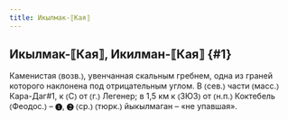 ```yaml
---
title: Икылмак-⟦Кая⟧
---
```

## Икылмак-⟦Кая⟧, Икилман-⟦Кая⟧ {#1}

Каменистая ⦅возв.⦆, увенчанная скальным гребнем, одна из граней которого наклонена под отрицательным углом. В ⦅сев.⦆ части ⦅масс.⦆ Кара-Даг#1, к ⦅С⦆ от ⦅г.⦆ Легенер; в 1,5 км к ⦅ЗЮЗ⦆ от ⦅н.п.⦆ Коктебель ⦅Феодос.⦆ – ❶, ❷ ⦅ср.⦆ ⦅тюрк.⦆ йыкылмаган – «не упавшая».
